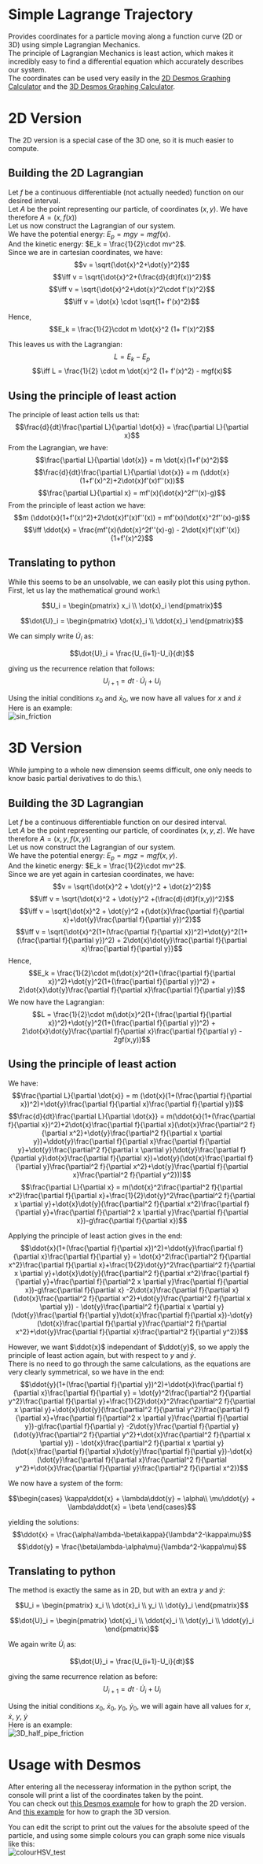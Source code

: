 # Simple Lagrange Trajectory
Provides coordinates for a particle moving along a function curve (2D or 3D) using simple Lagrangian Mechanics.\
The principle of Lagrangian Mechanics is least action, which makes it incredibly easy to find a differential equation which accurately describes our system.\
The coordinates can be used very easily in the [2D Desmos Graphing Calculator](https://www.desmos.com/calculator) and the [3D Desmos Graphing Calculator](https://www.desmos.com/3d).

# 2D Version
The 2D version is a special case of the 3D one, so it is much easier to compute.
## Building the 2D Lagrangian
Let $f$ be a continuous differentiable (not actually needed) function on our desired interval.\
Let $A$ be the point representing our particle, of coordinates $(x, y)$. We have therefore $A = (x, f(x))$\
Let us now construct the Lagrangian of our system.\
We have the potential energy: $E_p = mgy = mgf(x)$.\
And the kinetic energy: $E_k = \frac{1}{2}\cdot mv^2$.\
Since we are in cartesian coordinates, we have:\
$$v = \sqrt{\dot{x}^2+\dot{y}^2}$$
$$\iff v = \sqrt{\dot{x}^2+(\frac{d}{dt}f(x))^2}$$
$$\iff v = \sqrt{\dot{x}^2+\dot{x}^2\cdot f'(x)^2}$$
$$\iff v = \dot{x} \cdot \sqrt{1+ f'(x)^2}$$

Hence,  $$E_k = \frac{1}{2}\cdot m \dot{x}^2 (1+ f'(x)^2)$$

This leaves us with the Lagrangian:
$$L = E_k - E_p$$
$$\iff L = \frac{1}{2} \cdot m \dot{x}^2 (1+ f'(x)^2) - mgf(x)$$
## Using the principle of least action
The principle of least action tells us that:
$$\frac{d}{dt}\frac{\partial L}{\partial \dot{x}} = \frac{\partial L}{\partial x}$$
From the Lagrangian, we have:
$$\frac{\partial L}{\partial \dot{x}} = m \dot{x}(1+f'(x)^2)$$
$$\frac{d}{dt}\frac{\partial L}{\partial \dot{x}} = m (\ddot{x}(1+f'(x)^2)+2\dot{x}f'(x)f''(x))$$
$$\frac{\partial L}{\partial x} = mf'(x)(\dot{x}^2f''(x)-g)$$
From the principle of least action we have:
$$m (\ddot{x}(1+f'(x)^2)+2\dot{x}f'(x)f''(x)) = mf'(x)(\dot{x}^2f''(x)-g)$$
$$\iff \ddot{x} = \frac{mf'(x)(\dot{x}^2f''(x)-g) - 2\dot{x}f'(x)f''(x)}{1+f'(x)^2}$$
## Translating to python
While this seems to be an unsolvable, we can easily plot this using python.
First, let us lay the mathematical ground work:\
```math
U_i = \begin{pmatrix} x_i \\ \dot{x}_i \end{pmatrix}
```
```math
\dot{U}_i = \begin{pmatrix} \dot{x}_i \\ \ddot{x}_i \end{pmatrix}
```
We can simply write $\dot{U}_i$ as:
```math
\dot{U}_i = \frac{U_{i+1}-U_i}{dt}
```
giving us the recurrence relation that follows:
$$U_{i+1} = dt \cdot \dot{U}_i + U_i$$

Using the initial conditions $x_0$ and $\dot{x}_0$, we now have all values for $x$ and $\dot{x}$\
Here is an example:\
![sin_friction](https://github.com/Arurikku/SimpleLagrangeTrajectory/assets/61802068/fcf62808-9235-48d1-8bbe-f79664733920)

# 3D Version
While jumping to a whole new dimension seems difficult, one only needs to know basic partial derivatives to do this.\
## Building the 3D Lagrangian
Let $f$ be a continuous differentiable function on our desired interval.\
Let $A$ be the point representing our particle, of coordinates $(x, y, z)$. We have therefore $A = (x, y, f(x,y))$\
Let us now construct the Lagrangian of our system.\
We have the potential energy: $E_p = mgz = mgf(x,y)$.\
And the kinetic energy: $E_k = \frac{1}{2}\cdot mv^2$.\
Since we are yet again in cartesian coordinates, we have:\
$$v = \sqrt{\dot{x}^2 + \dot{y}^2 + \dot{z}^2}$$
$$\iff v = \sqrt{\dot{x}^2 + \dot{y}^2 +(\frac{d}{dt}f(x,y))^2}$$
$$\iff v = \sqrt{\dot{x}^2 + \dot{y}^2 +(\dot{x}\frac{\partial f}{\partial x}+\dot{y}\frac{\partial f}{\partial y})^2}$$
$$\iff v = \sqrt{\dot{x}^2(1+(\frac{\partial f}{\partial x})^2)+\dot{y}^2(1+(\frac{\partial f}{\partial y})^2) + 2\dot{x}\dot{y}\frac{\partial f}{\partial x}\frac{\partial f}{\partial y}}$$
Hence,
$$E_k = \frac{1}{2}\cdot m(\dot{x}^2(1+(\frac{\partial f}{\partial x})^2)+\dot{y}^2(1+(\frac{\partial f}{\partial y})^2) + 2\dot{x}\dot{y}\frac{\partial f}{\partial x}\frac{\partial f}{\partial y})$$
We now have the Lagrangian: 
$$L = \frac{1}{2}\cdot m(\dot{x}^2(1+(\frac{\partial f}{\partial x})^2)+\dot{y}^2(1+(\frac{\partial f}{\partial y})^2) + 2\dot{x}\dot{y}\frac{\partial f}{\partial x}\frac{\partial f}{\partial y} - 2gf(x,y))$$
## Using the principle of least action
We have:
$$\frac{\partial L}{\partial \dot{x}} = m (\dot{x}(1+(\frac{\partial f}{\partial x})^2)+\dot{y}\frac{\partial f}{\partial x}\frac{\partial f}{\partial y})$$
$$\frac{d}{dt}\frac{\partial L}{\partial \dot{x}} = m(\ddot{x}(1+(\frac{\partial f}{\partial x})^2)+2\dot{x}\frac{\partial f}{\partial x}(\dot{x}\frac{\partial^2 f}{\partial x^2}+\dot{y}\frac{\partial^2 f}{\partial x \partial y})+\ddot{y}\frac{\partial f}{\partial x}\frac{\partial f}{\partial y}+\dot{y}\frac{\partial^2 f}{\partial x \partial y}(\dot{y}\frac{\partial f}{\partial y}\dot{x}\frac{\partial f}{\partial x})+\dot{y}(\dot{x}\frac{\partial f}{\partial y}\frac{\partial^2 f}{\partial x^2}+\dot{y}\frac{\partial f}{\partial x}\frac{\partial^2 f}{\partial y^2}))$$
$$\frac{\partial L}{\partial x} = m(\dot{x}^2\frac{\partial^2 f}{\partial x^2}\frac{\partial f}{\partial x}+\frac{1}{2}\dot{y}^2\frac{\partial^2 f}{\partial x \partial y}+\dot{x}\dot{y}(\frac{\partial^2 f}{\partial x^2}\frac{\partial f}{\partial y}+\frac{\partial f}{\partial^2 x \partial y}\frac{\partial f}{\partial x})-g\frac{\partial f}{\partial x})$$

Applying the principle of least action gives in the end:
$$\ddot{x}(1+(\frac{\partial f}{\partial x})^2)+\ddot{y}\frac{\partial f}{\partial x}\frac{\partial f}{\partial y} = \dot{x}^2\frac{\partial^2 f}{\partial x^2}\frac{\partial f}{\partial x}+\frac{1}{2}\dot{y}^2\frac{\partial^2 f}{\partial x \partial y}+\dot{x}\dot{y}(\frac{\partial^2 f}{\partial x^2}\frac{\partial f}{\partial y}+\frac{\partial f}{\partial^2 x \partial y}\frac{\partial f}{\partial x})-g\frac{\partial f}{\partial x} -2\dot{x}\frac{\partial f}{\partial x}(\dot{x}\frac{\partial^2 f}{\partial x^2}+\dot{y}\frac{\partial^2 f}{\partial x \partial y}) - \dot{y}\frac{\partial^2 f}{\partial x \partial y}(\dot{y}\frac{\partial f}{\partial y}\dot{x}\frac{\partial f}{\partial x})-\dot{y}(\dot{x}\frac{\partial f}{\partial y}\frac{\partial^2 f}{\partial x^2}+\dot{y}\frac{\partial f}{\partial x}\frac{\partial^2 f}{\partial y^2})$$

However, we want $\ddot{x}$ independant of $\ddot{y}$, so we apply the principle of least action again, but with respect to $y$ and $\dot{y}$.\
There is no need to go through the same calculations, as the equations are very clearly symmetrical, so we have in the end:
$$\ddot{y}(1+(\frac{\partial f}{\partial y})^2)+\ddot{x}\frac{\partial f}{\partial x}\frac{\partial f}{\partial y} = \dot{y}^2\frac{\partial^2 f}{\partial y^2}\frac{\partial f}{\partial y}+\frac{1}{2}\dot{x}^2\frac{\partial^2 f}{\partial x \partial y}+\dot{x}\dot{y}(\frac{\partial^2 f}{\partial y^2}\frac{\partial f}{\partial x}+\frac{\partial f}{\partial^2 x \partial y}\frac{\partial f}{\partial y})-g\frac{\partial f}{\partial y} -2\dot{y}\frac{\partial f}{\partial y}(\dot{y}\frac{\partial^2 f}{\partial y^2}+\dot{x}\frac{\partial^2 f}{\partial x \partial y}) - \dot{x}\frac{\partial^2 f}{\partial x \partial y}(\dot{x}\frac{\partial f}{\partial x}\dot{y}\frac{\partial f}{\partial y})-\dot{x}(\dot{y}\frac{\partial f}{\partial x}\frac{\partial^2 f}{\partial y^2}+\dot{x}\frac{\partial f}{\partial y}\frac{\partial^2 f}{\partial x^2})$$

We now have a system of the form:
```math
\begin{cases}
\kappa\ddot{x} + \lambda\ddot{y} = \alpha\\
\mu\ddot{y} + \lambda\ddot{x} = \beta
\end{cases}
```
yielding the solutions:
$$\ddot{x} = \frac{\alpha\lambda-\beta\kappa}{\lambda^2-\kappa\mu}$$
$$\ddot{y} = \frac{\beta\lambda-\alpha\mu}{\lambda^2-\kappa\mu}$$
## Translating to python
The method is exactly the same as in 2D, but with an extra $y$ and $\dot{y}$:
```math
U_i = \begin{pmatrix} x_i \\ \dot{x}_i \\ y_i \\ \dot{y}_i \end{pmatrix}
```
```math
\dot{U}_i = \begin{pmatrix} \dot{x}_i \\ \ddot{x}_i \\ \dot{y}_i \\ \ddot{y}_i \end{pmatrix}
```
We again write $\dot{U}_i$ as:
```math
\dot{U}_i = \frac{U_{i+1}-U_i}{dt}
```
giving the same recurrence relation as before:
$$U_{i+1} = dt \cdot \dot{U}_i + U_i$$

Using the initial conditions $x_0$, $\dot{x}_0$, $y_0$, $\dot{y}_0$, we will again have all values for $x$, $\dot{x}$, $y$, $\dot{y}$\
Here is an example:\
![3D_half_pipe_friction](https://github.com/Arurikku/SimpleLagrangeTrajectory/assets/61802068/779e7e92-215c-429d-83ae-9b57307d7fa7)

# Usage with Desmos
After entering all the necesseray information in the python script, the console will print a list of the coordinates taken by the point.\
You can check out [this Desmos example](https://www.desmos.com/calculator/jnyqaxwpyq) for how to graph the 2D version.\
And [this example](https://www.desmos.com/3d/b1bd241470) for how to graph the 3D version.

You can edit the script to print out the values for the absolute speed of the particle, and using some simple colours you can graph some nice visuals like this:\
![colourHSV_test](https://github.com/Arurikku/SimpleLagrangeTrajectory/assets/61802068/fc06d799-58fc-49bd-b124-74c89cd7e40a)
